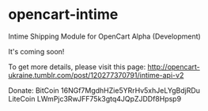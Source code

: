 # opencart-intime
Intime Shipping Module for OpenCart Alpha (Development)

It's coming soon!

To get more details, please visit this page: 
http://opencart-ukraine.tumblr.com/post/120277370791/intime-api-v2

Donate:
BitCoin  16NGf7MgdhHZie5YRrHv5xhJeLYgBdjRDu  
LiteCoin LWmPjc3RwJFF75k3gtq4JQpZJDDf8Hpsp9
